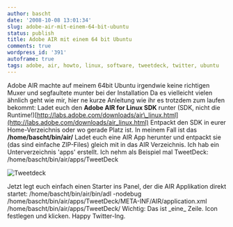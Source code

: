 ```yaml
---
author: bascht
date: '2008-10-08 13:01:34'
slug: adobe-air-mit-einem-64-bit-ubuntu
status: publish
title: Adobe AIR mit einem 64 bit Ubuntu
comments: true
wordpress_id: '391'
autoframe: true
tags: adobe, air, howto, linux, software, tweetdeck, twitter, ubuntu
---
```


Adobe AIR machte auf meinem 64bit Ubuntu irgendwie keine richtigen
Muxer und segfaultete munter bei der Installation Da es vielleicht
vielen ähnlich geht wie mir, hier ne kurze Anleitung wie ihr es
trotzdem zum laufen bekommt: Ladet euch den
**Adobe AIR for Linux SDK** runter (SDK, nicht die
Runtime!)[http://labs.adobe.com/downloads/air\_linux.html](http://labs.adobe.com/downloads/air_linux.html)
Entpackt den SDK in eurer Home-Verzeichnis oder wo gerade Platz
ist. In meinem Fall ist das **/home/bascht/bin/air/** Ladet euch
eine AIR App herunter und entpackt sie (das sind einfache
ZIP-Files) gleich mit in das AIR Verzeichnis. Ich hab ein
Unterverzeichnis 'apps' erstellt. Ich nehm als Beispiel mal
TweetDeck: /home/bascht/bin/air/apps/TweetDeck

![Tweetdeck](/blog/2008-10-08-adobe-air-mit-einem-64-bit-ubuntu/air_app.jpg)

Jetzt legt euch einfach einen Starter ins Panel, der die AIR
Applikation direkt startet: /home/bascht/bin/air/bin/adl -nodebug
/home/bascht/bin/air/apps/TweetDeck/META-INF/AIR/application.xml
/home/bascht/bin/air/apps/TweetDeck/ Wichtig: Das ist \_eine\_
Zeile. Icon festlegen und klicken. Happy Twitter-Ing.


